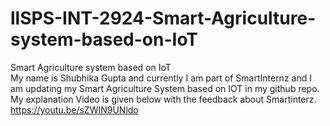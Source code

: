 # llSPS-INT-2924-Smart-Agriculture-system-based-on-IoT
Smart Agriculture system based on IoT  
My name is Shubhika Gupta and currently I am part of SmartInternz and I am updating my Smart Agriculture System based on IOT in my github repo.  
My explanation Video is given below with the feedback about Smartinterz.  
https://youtu.be/sZWIN9UNldo
